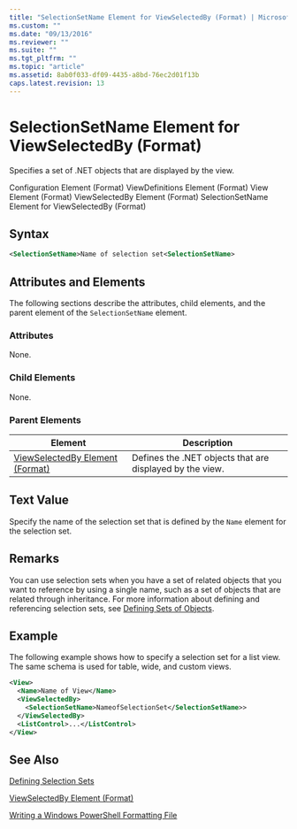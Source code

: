 ```yaml
---
title: "SelectionSetName Element for ViewSelectedBy (Format) | Microsoft Docs"
ms.custom: ""
ms.date: "09/13/2016"
ms.reviewer: ""
ms.suite: ""
ms.tgt_pltfrm: ""
ms.topic: "article"
ms.assetid: 8ab0f033-df09-4435-a8bd-76ec2d01f13b
caps.latest.revision: 13
---
```

# SelectionSetName Element for ViewSelectedBy (Format)

Specifies a set of .NET objects that are displayed by the view.

Configuration Element (Format)
ViewDefinitions Element (Format)
View Element (Format)
ViewSelectedBy Element (Format)
SelectionSetName Element for ViewSelectedBy (Format)

## Syntax

```xml
<SelectionSetName>Name of selection set<SelectionSetName>
```

## Attributes and Elements

The following sections describe the attributes, child elements, and the parent element of the `SelectionSetName` element.

### Attributes

None.

### Child Elements

None.

### Parent Elements

|Element|Description|
|-------------|-----------------|
|[ViewSelectedBy Element (Format)](./viewselectedby-element-format.md)|Defines the .NET objects that are displayed by the view.|

## Text Value

Specify the name of the selection set that is defined by the `Name` element for the selection set.

## Remarks

You can use selection sets when you have a set of related objects that you want to reference by using a single name, such as a set of objects that are related through inheritance. For more information about defining and referencing selection sets, see [Defining Sets of Objects](./defining-selection-sets.md).

## Example

The following example shows how to specify a selection set for a list view. The same schema is used for table, wide, and custom views.

```xml
<View>
  <Name>Name of View</Name>
  <ViewSelectedBy>
    <SelectionSetName>NameofSelectionSet</SelectionSetName>>
  </ViewSelectedBy>
  <ListControl>...</ListControl>
</View>
```

## See Also

[Defining Selection Sets](./defining-selection-sets.md)

[ViewSelectedBy Element (Format)](./viewselectedby-element-format.md)

[Writing a Windows PowerShell Formatting File](./writing-a-windows-powershell-formatting-file.md)
